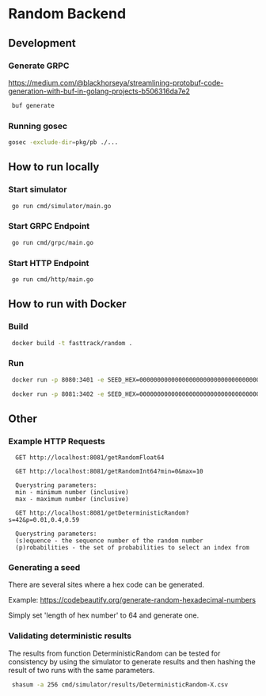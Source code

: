# Random Backend

## Development

### Generate GRPC

https://medium.com/@blackhorseya/streamlining-protobuf-code-generation-with-buf-in-golang-projects-b506316da7e2

```bash
 buf generate
```

### Running gosec
```bash
gosec -exclude-dir=pkg/pb ./...
```

## How to run locally

### Start simulator
```bash
 go run cmd/simulator/main.go
```

### Start GRPC Endpoint
```bash
 go run cmd/grpc/main.go
```

### Start HTTP Endpoint
```bash
 go run cmd/http/main.go
```

## How to run with Docker

### Build
```bash
 docker build -t fasttrack/random .
```

### Run
```bash
 docker run -p 8080:3401 -e SEED_HEX=0000000000000000000000000000000000000000000000000000000000000000 fasttrack/random grpc
```
```bash
 docker run -p 8081:3402 -e SEED_HEX=0000000000000000000000000000000000000000000000000000000000000000 fasttrack/random http
```

## Other

### Example HTTP Requests
```http
  GET http://localhost:8081/getRandomFloat64
```
```http
  GET http://localhost:8081/getRandomInt64?min=0&max=10

  Querystring parameters:  
  min - minimum number (inclusive)
  max - maximum number (inclusive)
```
```http
  GET http://localhost:8081/getDeterministicRandom?s=42&p=0.01,0.4,0.59
  
  Querystring parameters:
  (s)equence - the sequence number of the random number
  (p)robabilities - the set of probabilities to select an index from
```

### Generating a seed
There are several sites where a hex code can be generated.

Example: https://codebeautify.org/generate-random-hexadecimal-numbers

Simply set 'length of hex number' to 64 and generate one. 

### Validating deterministic results
The results from function DeterministicRandom can be tested for consistency by using the simulator to generate results
and then hashing the result of two runs with the same parameters.
```bash
 shasum -a 256 cmd/simulator/results/DeterministicRandom-X.csv
```
